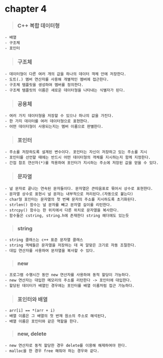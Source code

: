 # chapter 4

> ### C++ 복합 데이터형
	
    - 배열
	- 구조체 
    - 포인터

> ### 구조체

	- 데이터형이 다른 여러 개의 값을 하나의 데이터 객체 안에 저장한다.
    - 도트(.) 멤버 연산자를 사용해 개별적인 멤버에 접근한다.
    - 구조체 템플릿을 생성하여 멤버를 정의한다.
    - 구조체 템플릿의 이름은 새로운 데이터형을 나타내는 식별자가 된다.

> ### 공용체

    - 여러 가지 데이터형을 저장할 수 있으나 하나의 값을 가진다.
    - 한 가지 데이터를 여러 데이터형으로 표현한다.
    - 어떤 데이터형이 사용되는지는 멤버 이름으로 판별한다.

> ### 포인터

    - 주소를 저장하도록 설계된 변수이다. 포인터는 자신이 저장하고 있는 주소를 지시
    - 포인터를 선언할 때에는 반드시 어떤 데이터형의 객체를 지시하는지 함께 지정한다.
    - 간접 참조 연산자(*)를 적용하여 포인터가 지시하는 주소에 저장된 값을 얻을 수 있다.

> ### 문자열
    
    - 널 문자로 끝나는 연속된 문자들이다. 문자열은 큰따움표로 묶어서 상수로 표현한다.
    - 문자열 상수로 표현시 널 문자는 내부적으로 처리된다.(자동으로 붙는다)
    - char형 포인터는 문자열의 첫 번째 문자의 주소를 지시하도록 초기화된다.
    - strlen() 함수는 널 문자를 빼고 문자열 길이를 리턴한다.
    - strcpy() 함수는 한 위치에서 다른 위치로 문자열을 복사한다.
    - 함수들은 cstring, string.h에 존재한다 string 헤더에도 있는듯

> ### string
    
    - string 클래스는 c++ 표준 문자열 클래스
    - string 객체들은 문자열을 저장하는 데 꼭 알맞은 크기로 자동 조절한다.
    - 대입 연산자를 사용하여 문자열을 복사할 수 있다.

> ### new

    - 프로그램 수행시간 동안 new 연산자를 사용하여 동적 할당이 가능하다.
    - new 연산자는 대입한 메모리의 주소를 리턴한다 -> 포인터에 대입한다.
    - 할당된 데이터가 배열인 경우에는 포인터를 배열 이름처럼 접근 가능하다.

> ### 포인터와 배열

    - arr[i] == *(arr + i)
    - 배열 이름은 그 배열의 첫 번재 원소의 주소로 해석된다,
    - 배열 이름은 포인터와 같은 역할을 한다.

> ### new, delete

    - new 연산자로 동적 할당한 경우 delete를 이용해 해제하여야 한다.
    - malloc을 한 경우 free 해줘야 하는 경우와 같다.
